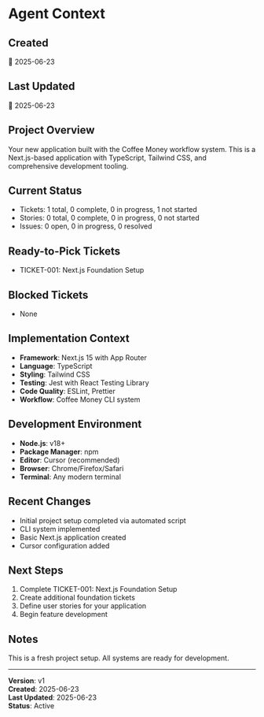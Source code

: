 # Agent Context

## Created
📅 2025-06-23

## Last Updated
📅 2025-06-23

## Project Overview
Your new application built with the Coffee Money workflow system. This is a Next.js-based application with TypeScript, Tailwind CSS, and comprehensive development tooling.

## Current Status
- Tickets: 1 total, 0 complete, 0 in progress, 1 not started
- Stories: 0 total, 0 complete, 0 in progress, 0 not started
- Issues: 0 open, 0 in progress, 0 resolved

## Ready-to-Pick Tickets
- TICKET-001: Next.js Foundation Setup

## Blocked Tickets
- None

## Implementation Context
- **Framework**: Next.js 15 with App Router
- **Language**: TypeScript
- **Styling**: Tailwind CSS
- **Testing**: Jest with React Testing Library
- **Code Quality**: ESLint, Prettier
- **Workflow**: Coffee Money CLI system

## Development Environment
- **Node.js**: v18+
- **Package Manager**: npm
- **Editor**: Cursor (recommended)
- **Browser**: Chrome/Firefox/Safari
- **Terminal**: Any modern terminal

## Recent Changes
- Initial project setup completed via automated script
- CLI system implemented
- Basic Next.js application created
- Cursor configuration added

## Next Steps
1. Complete TICKET-001: Next.js Foundation Setup
2. Create additional foundation tickets
3. Define user stories for your application
4. Begin feature development

## Notes
This is a fresh project setup. All systems are ready for development.

---

**Version**: v1  
**Created**: 2025-06-23  
**Last Updated**: 2025-06-23  
**Status**: Active